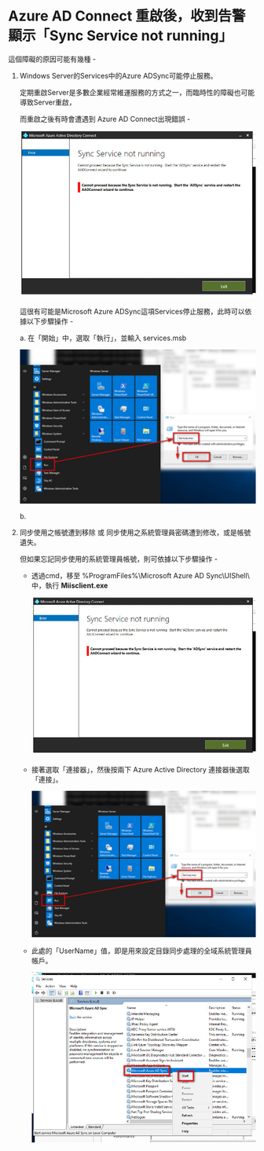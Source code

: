 # Azure AD Connect 重啟後，收到告警顯示「Sync Service not running」

這個障礙的原因可能有幾種 - <br>

  1. Windows Server的Services中的Azure ADSync可能停止服務。<br>
     
     定期重啟Server是多數企業經常維運服務的方式之一，而臨時性的障礙也可能導致Server重啟，<br>

     而重啟之後有時會遭遇到 Azure AD Connect出現錯誤 -    
      
     ![GITHUB](https://github.com/MarkChang-Core/AADC/blob/main/image5/image5.jpg)<br>
     
     這很有可能是Microsoft Azure ADSync這項Services停止服務，此時可以依據以下步驟操作 - 
     
     a. 在「開始」中，選取「執行」，並輸入 services.msb
     
     ![GITHUB](https://github.com/MarkChang-Core/AADC/blob/main/image5/image6.jpg)<br>
     
     b. 
     
  3. 同步使用之帳號遭到移除 或 同步使用之系統管理員密碼遭到修改，或是帳號遺失。<br>
     
     但如果忘記同步使用的系統管理員帳號，則可依據以下步驟操作 - <br>
  
     - 透過cmd，移至 %ProgramFiles%\Microsoft Azure AD Sync\UIShell\ 中，執行 **Miisclient.exe**<br>
     
       ![GITHUB](https://github.com/MarkChang-Core/AADC/blob/main/image5/image5.jpg)<br>
     
     - 接著選取「連接器」，然後按兩下 Azure Active Directory 連接器後選取「連接」。
  
       ![GITHUB](https://github.com/MarkChang-Core/AADC/blob/main/image5/image6.jpg)<br>
  
     - 此處的「UserName」值，即是用來設定目錄同步處理的全域系統管理員帳戶。
       
       ![GITHUB](https://github.com/MarkChang-Core/AADC/blob/main/image5/image7.jpg)<br>
